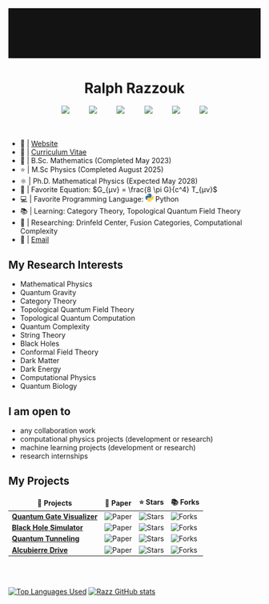 <!-- RESOURCES:
- https://github.com/durgeshsamariya/awesome-github-profile-readme-templates/blob/master/templates/MarikIshtar007.md
- https://github.com/kautukkundan/Awesome-Profile-README-templates/blob/master/tabular/Delta456.md
- https://github.com/lowlighter/metrics
- https://github.com/anuraghazra/github-readme-stats
- https://github.com/abhisheknaiidu/awesome-github-profile-readme
- https://github.com/thmsgbrt/thmsgbrt/blob/master/README.md
- https://github.com/rzashakeri/beautify-github-profile
- https://github.com/rzashakeri/rzashakeri/blob/main/README.md
- https://github.com/yoshi389111/github-profile-3d-contrib
- https://github.com/lowlighter/metrics -->

<a href="https://github.com/ralphrazzouk" align=center>
  <img src="/src/img/Rsquared.gif" alt="Razz">
</a>


<h1 align=center>Ralph Razzouk</h1>

<!-- <div align=center>
	<a href="https://instagram.com/rlphrazz">
		<img alt="Instagram" width="28px" src="/src/icons/socials/instagram.png"/>
	</a>
	<a href="https://youtube.com/@Razzouk">
		<img alt="YouTube" width="28px" src="/src/icons/socials/youtube.png" />
	</a>
	<a href="https://twitter.com/rlphrazz">
		<img alt="Twitter" width="28px" src="/src/icons/socials/twitter.png"/>
	</a>
	<a href="https://www.linkedin.com/in/ralphrazzouk/">
		<img alt="LinkedIn" width="28px" src="/src/icons/socials/linkedin.png"/>
	</a>
	<a href="https://t.me/RalphRazzouk">
		<img alt="Telegram" width="28px" src="/src/icons/socials/telegram.png"/>
	</a>
</div> -->



<div align=center>
	<a href="https://youtube.com/@Razzouk"><img src="https://img.shields.io/badge/YouTube-FF0000?style=for-the-badge&logo=youtube&logoColor=white"></a>
	&nbsp;&nbsp;&nbsp;&nbsp;&nbsp;&nbsp;&nbsp;&nbsp;
	<a href="https://x.com/rlphrazz/"><img src="https://img.shields.io/badge/Twitter-%231DA1F2.svg?style=for-the-badge&logo=Twitter&logoColor=white"></a>
	&nbsp;&nbsp;&nbsp;&nbsp;&nbsp;&nbsp;&nbsp;&nbsp;
	<a href="https://linkedin.com/in/ralphrazzouk/"><img src="https://img.shields.io/badge/Linkedin-%231DA1F2.svg?style=for-the-badge&logo=Linkedin&logoColor=white"></a>
	&nbsp;&nbsp;&nbsp;&nbsp;&nbsp;&nbsp;&nbsp;&nbsp;
	<a href="https://www.instagram.com/rlphrazz/"><img src="https://img.shields.io/badge/Instagram-%23E4405F.svg?style=for-the-badge&logo=Instagram&logoColor=white"></a>
	&nbsp;&nbsp;&nbsp;&nbsp;&nbsp;&nbsp;&nbsp;&nbsp;
	<a href="https://t.me/rrazzouk/"><img src="https://img.shields.io/badge/telegram-2CA5E0?style=for-the-badge&logo=telegram&logoColor=white"></a>
	&nbsp;&nbsp;&nbsp;&nbsp;&nbsp;&nbsp;&nbsp;&nbsp;
	<a href="https://visitorbadge.io/status?path=https%3A%2F%2Fgithub.com%2Fralphrazzouk"><img src="https://api.visitorbadge.io/api/visitors?path=https%3A%2F%2Fgithub.com%2Fralphrazzouk&labelColor=%23ff0000&countColor=%23000000" /></a>
</div>


<br />
<br />

- 📄 | [Website](https://ralphrazzouk.com)
- 📜 | [Curriculum Vitae](https://drive.google.com/file/d/19cTik527QDTQhS6Q5LMFCgOLGnt8Wrgh/view?usp=sharing)
- 🏫 | B.Sc. Mathematics (Completed May 2023)
- ⭐ | M.Sc Physics (Completed August 2025)
- ⚛️ | Ph.D. Mathematical Physics (Expected May 2028)
- 📜 | Favorite Equation: $G_{μν} = \frac{8 \pi G}{c^4} T_{μν}$
- 💻 | Favorite Programming Language: <img src="/src/icons/python2.png" alt="Python" width="16px"/> Python
- 📚 | Learning: Category Theory, Topological Quantum Field Theory
- 🔭 | Researching: Drinfeld Center, Fusion Categories, Computational Complexity
- 📩 | [Email](rlphrazz@gmail.com)



<h2>My Research Interests</h2>

- Mathematical Physics
- Quantum Gravity
- Category Theory
- Topological Quantum Field Theory
- Topological Quantum Computation
- Quantum Complexity
- String Theory
- Black Holes
- Conformal Field Theory
- Dark Matter
- Dark Energy
- Computational Physics
- Quantum Biology



<h2>I am open to</h2>

- any collaboration work
- computational physics projects (development or research)
- machine learning projects (development or research)
- research internships



<h2>My Projects</h2>
<table>
  <thead align="center">
    <tr border: none;>
      <td><b>🎁 Projects</b></td>
      <td><b>📃 Paper</b></td>
      <td><b>⭐ Stars</b></td>
      <td><b>📚 Forks</b></td>
    </tr>
  </thead>
  
<tbody>
	<tr>
		<td><a href="https://github.com/ralphrazzouk/quantum-gate-visualizer"><b>Quantum Gate Visualizer</b></a></td>
		<td><img alt="Paper" src="https://img.shields.io/github/stars/ralphrazzouk/quantum-gate-visualizer?style=flat-square&labelColor=343b41"/></td>
		<td><img alt="Stars" src="https://img.shields.io/github/stars/ralphrazzouk/quantum-gate-visualizer?style=flat-square&labelColor=343b41"/></td>
		<td><img alt="Forks" src="https://img.shields.io/github/forks/ralphrazzouk/quantum-gate-visualizer?style=flat-square&labelColor=343b41"/></td>
	</tr>
	<tr>
		<td><a href="https://github.com/ralphrazzouk/black-hole-simulator"><b>Black Hole Simulator</b></a></td>
		<td><img alt="Paper" src="https://img.shields.io/github/stars/ralphrazzouk/blackhole-simulator?style=flat-square&labelColor=343b41"/></td>
		<td><img alt="Stars" src="https://img.shields.io/github/stars/ralphrazzouk/blackhole-simulator?style=flat-square&labelColor=343b41"/></td>
		<td><img alt="Forks" src="https://img.shields.io/github/forks/ralphrazzouk/blackhole-simulator?style=flat-square&labelColor=343b41"/></td>
	</tr>
	<tr>
		<td><a href="https://github.com/ralphrazzouk/quantum-tunneling-simulator"><b>Quantum Tunneling</b></a></td>
		<td><img alt="Paper" src="https://img.shields.io/github/stars/ralphrazzouk/quantumtunneling-simulator?style=flat-square&labelColor=343b41"/></td>
		<td><img alt="Stars" src="https://img.shields.io/github/stars/ralphrazzouk/quantumtunneling-simulator?style=flat-square&labelColor=343b41"/></td>
		<td><img alt="Forks" src="https://img.shields.io/github/forks/ralphrazzouk/quantumtunneling-simulator?style=flat-square&labelColor=343b41"/></td>
	</tr>
	<tr>
		<td><a href="https://github.com/ralphrazzouk/alcubierre-drive-simulator"><b>Alcubierre Drive</b></a></td>
		<td><img alt="Paper" src="https://img.shields.io/github/stars/ralphrazzouk/alcubierredrive-simulator?style=flat-square&labelColor=343b41"/></td>
		<td><img alt="Stars" src="https://img.shields.io/github/stars/ralphrazzouk/alcubierredrive-simulator?style=flat-square&labelColor=343b41"/></td>
		<td><img alt="Forks" src="https://img.shields.io/github/forks/ralphrazzouk/alcubierredrive-simulator?style=flat-square&labelColor=343b41"/></td>
	</tr>
</tbody>
</table>


<br />
<br />

[![Top Languages Used](https://github-readme-stats.vercel.app/api/top-langs/?username=ralphrazzouk&layout=donut&title_color=ff0000&icon_color=ffffff&text_color=ffffff&bg_color=141414&border_color=141414&show_icons=true)](https://github.com/ralphrazzouk/github-readme-stats)
[![Razz GitHub stats](https://github-readme-stats.vercel.app/api?username=ralphrazzouk&title_color=ff0000&icon_color=ff0000&text_color=ffffff&bg_color=141414&border_color=141414&show_icons=true)](https://github.com/ralphrazzouk/github-readme-stats)
